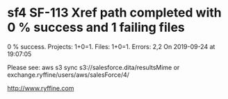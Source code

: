 # sf4 SF-113 Xref path completed with 0 % success and 1 failing files

0 % success. Projects: 1+0=1.  Files: 1+0=1. Errors: 2,2  On 2019-09-24 at 19:07:05



Please see: aws s3 sync s3://salesforce.dita/resultsMime or exchange.ryffine/users/aws/salesForce/4/

http://www.ryffine.com
